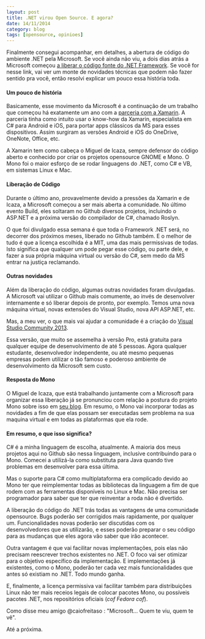 ```yaml
---
layout: post
title: .NET virou Open Source. E agora?
date: 14/11/2014
category: blog
tags: [opensource, opinioes]
---
```


Finalmente consegui acompanhar, em detalhes, a abertura de código do ambiente .NET pela Microsoft.
Se você ainda não viu, a dois dias atrás a Microsoft começou
[a liberar o código fonte do .NET Framework](http://blogs.msdn.com/b/dotnet/archive/2014/11/12/announcing-net-2015-preview-a-new-era-for-net.aspx).
Se você for nesse link, vai ver um monte de novidades técnicas que podem não fazer sentido pra você,
então resolvi explicar um pouco essa história toda.

#### Um pouco de história

Basicamente, esse movimento da Microsoft é a continuação de um trabalho que começou há exatamente um
ano com a [parceria com a Xamarin](http://blog.xamarin.com/microsoft-and-xamarin-partner-globally/).
A parceria tinha como intuito usar o know-how da Xamarin, especialista em C# para Android e iOS,
para portar apps clássicos da MS para esses dispositivos. Assim surgiram as versões Android e iOS do
OneDrive, OneNote, Office, etc.

A Xamarin tem como cabeça o Miguel de Icaza, sempre defensor do código aberto e conhecido por criar
os projetos opensource GNOME e Mono. O Mono foi o maior esforço de se rodar linguagens do .NET, como
C# e VB, em sistemas Linux e Mac.

#### Liberação de Código

Durante o último ano, provavelmente devido a pressões da Xamarin e de Icaza, a Microsoft começou a
ser mais aberta a comunidade. No último evento Build, eles soltaram no Github diversos projetos,
incluindo o ASP.NET e a próxima versão do compilador de C#, chamado Roslyn.

O que foi divulgado essa semana é que toda o Framework .NET será, no decorrer dos próximos meses,
liberado no Github também. E o melhor de tudo é que a licença escolhida é a MIT, uma das mais
permissivas de todas. Isto significa que qualquer um pode pegar esse código, ou parte dele, e fazer
a sua própria máquina virtual ou versão do C#, sem medo da MS entrar na justiça reclamando.

#### Outras novidades

Além da liberação do código, algumas outras novidades foram divulgadas. A Microsoft vai utilizar o
Github mais comumente, ao invés de desenvolver internamente e só liberar depois de pronto, por
exemplo. Temos uma nova máquina virtual, novas extensões do Visual Studio, nova API ASP.NET, etc.

Mas, a meu ver, o que mais vai ajudar a comunidade é a criação do
[Visual Studio Community 2013](http://www.visualstudio.com/products/visual-studio-community-vs).

Essa versão, que muito se assemelha à versão Pro, está gratuita para qualquer equipe de
desenvolvimento de até 5 pessoas. Agora qualquer estudante, desenvolvedor independente, ou até mesmo
pequenas empresas podem utilizar o tão famoso e poderoso ambiente de desenvolvimento da Microsoft
sem custo.

#### Resposta do Mono

O Miguel de Icaza, que está trabalhando juntamente com a Microsoft para organizar essa liberação já
se pronunciou com relação a postura do projeto Mono sobre isso em
[seu blog](http://tirania.org/blog/archive/2014/Nov-12.html). Em resumo, o Mono vai incorporar todas
as novidades a fim de que elas possam ser executadas sem problema na sua maquina virtual e em todas
as plataformas que ela rode.

#### Em resumo, o que isso significa?

C# é a minha linguagem de escolha, atualmente. A maioria dos meus projetos aqui no Github são nessa
linguagem, inclusive contribuindo para o Mono. Comecei a utilizá-la como substituta para Java quando
tive problemas em desenvolver para essa última.

Mas o suporte para C# como multiplataforma era complicado devido ao Mono ter que reimplementar todas
as bibliotecas da linguagem a fim de que rodem com as ferramentas disponíveis no Linux e Mac. Não
precisa ser programador para saber que ter que reinventar a roda não é divertido.

A liberação do código do .NET trás todas as vantagens de uma comunidade opensource. Bugs poderão ser
corrigidos mais rapidamente, por qualquer um. Funcionalidades novas poderão ser discutidas com os
desenvolvedores que as utilizarão, e esses poderão preparar o seu código para as mudanças que eles
agora vão saber que irão acontecer.

Outra vantagem é que vai facilitar novas implementações, pois elas não precisam reescrever trechos
existentes no .NET. O foco vai ser otimizar para o objetivo específico da implementação. E
implementações já existentes, como o Mono, poderão ter cada vez mais funcionalidades que antes só
existiam no .NET. Todo mundo ganha.

E, finalmente, a licença permissiva vai facilitar também para distribuições Linux não ter mais
receios legais de colocar pacotes Mono, ou possíveis pacotes .NET, nos repositórios oficiais (_cof_
_Fedora_ _cof_).

Como disse meu amigo @caiofreitaso : "Microsoft... Quem te viu, quem te vê".

Até a próxima.
